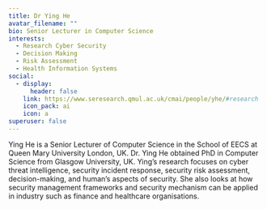 ```yaml
---
title: Dr Ying He
avatar_filename: ""
bio: Senior Lecturer in Computer Science
interests:
  - Research Cyber Security
  - Decision Making
  - Risk Assessment
  - Health Information Systems
social:
  - display:
      header: false
    link: https://www.seresearch.qmul.ac.uk/cmai/people/yhe/#research
    icon_pack: ai
    icon: a
superuser: false
---
```

Ying He is a Senior Lecturer of Computer Science in the School of EECS at Queen Mary University London, UK. Dr. Ying He obtained PhD in Computer Science from Glasgow University, UK. Ying’s research focuses on cyber threat intelligence, security incident response, security risk assessment, decision-making, and human’s aspects of security. She also looks at how security management frameworks and security mechanism can be applied in industry such as finance and healthcare organisations.
